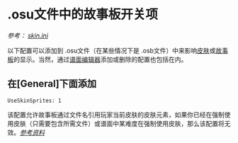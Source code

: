 # .osu文件中的故事板开关项

*参考： [skin.ini](/wiki/Skinning/skin.ini)*

以下配置可以添加到 .osu文件（在某些情况下是 .osb文件）中来影响[皮肤](/wiki/Skinning)或[故事板](/wiki/Storyboard)的显示。当然，通过[谱面编辑器](/wiki/Client/Beatmap_editor)添加或删除的配置也包括在内。

## 在\[General\]下面添加

`UseSkinSprites: 1`

该配置允许故事板通过文件名引用玩家当前皮肤的皮肤元素，如果你已经在强制使用皮肤（只需要包含所需文件）或谱面中某难度在强制使用皮肤，那么该配置将无效。*[参考资料](https://osu.ppy.sh/community/forums/topics/1869?start=141760)*
